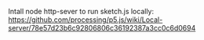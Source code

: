 Intall node http-sever to run sketch.js locally: https://github.com/processing/p5.js/wiki/Local-server/78e57d23b6c92806806c36192387a3cc0c6d0694

